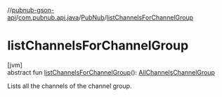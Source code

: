 //[pubnub-gson-api](../../../index.md)/[com.pubnub.api.java](../index.md)/[PubNub](index.md)/[listChannelsForChannelGroup](list-channels-for-channel-group.md)

# listChannelsForChannelGroup

[jvm]\
abstract fun [listChannelsForChannelGroup](list-channels-for-channel-group.md)(): [AllChannelsChannelGroup](../../com.pubnub.api.java.endpoints.channel_groups/-all-channels-channel-group/index.md)

Lists all the channels of the channel group.
